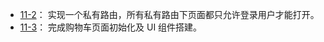 + [11-2](https://github.com/Ethereal-bang/React_TS/tree/main/Ch_11%E3%80%90%E7%BB%BC%E5%90%88%E8%BF%90%E7%94%A8%E3%80%91%E8%B4%AD%E7%89%A9%E4%B8%8E%E8%AE%A2%E5%8D%95/11-2%E3%80%90%E8%B7%AF%E7%94%B1%E8%BF%9B%E9%98%B6%E3%80%91%E7%A7%81%E6%9C%89%E8%B7%AF%E7%94%B1%E6%90%AD%E5%BB%BA)：
  实现一个私有路由，所有私有路由下页面都只允许登录用户才能打开。
+ [11-3](https://github.com/Ethereal-bang/React_TS/tree/main/Ch_11%E3%80%90%E7%BB%BC%E5%90%88%E8%BF%90%E7%94%A8%E3%80%91%E8%B4%AD%E7%89%A9%E4%B8%8E%E8%AE%A2%E5%8D%95/11-3%E3%80%90UI%20%E6%90%AD%E5%BB%BA%E3%80%91%E8%B4%AD%E7%89%A9%E8%BD%A6%E9%A1%B5%E9%9D%A2%E5%88%9D%E5%A7%8B%E5%8C%96)：
  完成购物车页面初始化及 UI 组件搭建。
